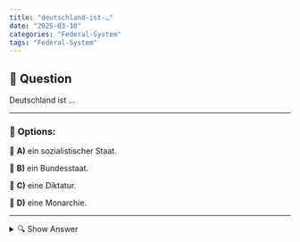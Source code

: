 ```yaml
---
title: "deutschland-ist-…"
date: "2025-03-10"
categories: "Federal-System"
tags: "Federal-System"
---
```


## 📌 **Question**

Deutschland ist …



---

### 📝 **Options:**

🔘 **A)** ein sozialistischer Staat.

🔘 **B)** ein Bundesstaat.

🔘 **C)** eine Diktatur.

🔘 **D)** eine Monarchie.

---

<details>
  <summary>🔍 Show Answer</summary>

  <p>
💡  <b>Correct Answer:</b>  b
  </p>
  <p>
    📖<b>Explanation:</b>
    Germany, officially known as the Federal Republic of Germany, is located in central Europe and is one of the world's leading economies. It has a democratic government structure with a federal system, meaning power is shared between the national government and 16 states (Bundesländer). Germany is not a socialist state, dictatorship, or monarchy. Understanding its political framework is essential for recognizing its status and governance. This question tests knowledge of Germany's governmental classification.

**Question - Deutschland ist …**
a: ein sozialistischer Staat.  
b: ein Bundesstaat.  
c: eine Diktatur.  
d: eine Monarchie.
  </p>
</details>
